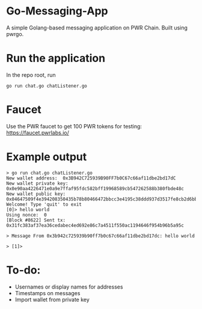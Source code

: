 # Go-Messaging-App
A simple Golang-based messaging application on PWR Chain. Built using pwrgo.

# Run the application

In the repo root, run

```
go run chat.go chatListener.go
```

# Faucet

Use the PWR faucet to get 100 PWR tokens for testing: https://faucet.pwrlabs.io/

# Example output

```
> go run chat.go chatListener.go
New wallet address:  0x3B942C725939B90FF7b0C67c66af11dbe2bd17dC
New wallet private key:  0x0e90aa4226471e0a9e7ffaf95fdc582bff19968589cb547262588b380fbde48c
New wallet public key:  0x04647509f4e394208350435b78b80466472bbcc3e4195c38ddd937d3517fe8cb2d6bbfae89695d67e364d71074f5c27eca1f5319bda43a779086d8b3adfc1cb874
Welcome! Type 'quit' to exit
[0]> hello world
Using nonce:  0
[Block #8622] Sent tx: 0x31fc383af37ea36cedabec4ed692e86c7a4511f550ac1194646f954b96b5a95c

> Message From 0x3b942c725939b90ff7b0c67c66af11dbe2bd17dc: hello world

> [1]>
```


# To-do:

- Usernames or display names for addresses
- Timestamps on messages
- Import wallet from private key